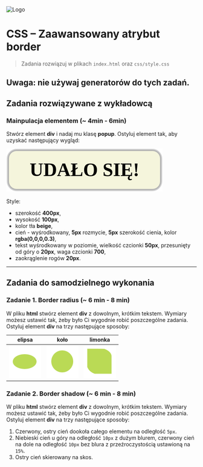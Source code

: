 <img alt="Logo" src="http://coderslab.pl/svg/logo-coderslab.svg" width="400">

# CSS &ndash; Zaawansowany atrybut border

> Zadania rozwiązuj w plikach ```index.html``` oraz ```css/style.css```

## **Uwaga: nie używaj generatorów do tych zadań.**

## Zadania rozwiązywane z wykładowcą

### Mainpulacja elementem (~ 4min - 6min)
Stwórz element __div__ i nadaj mu klasę __popup__. Ostyluj element tak, aby uzyskać następujący wygląd:

![popup](images/popup.png)

Style:

* szerokość __400px__,
* wysokość __100px__,
* kolor tła __beige__,
* cień - wyśrodkowany, __5px__ rozmycie, __5px__ szerokość cienia, kolor __rgba(0,0,0,0.3)__,
* tekst wyśrodkowany w poziomie, wielkość czcionki __50px__, przesunięty od góry o __20px__, waga czcionki __700__,
* zaokrąglenie rogów __20px__.

-------------------------------------------------------------------------------

## Zadania do samodzielnego wykonania

### Zadanie 1. Border radius (~ 6 min - 8 min)
W pliku **html** stwórz element **div** z dowolnym, krótkim tekstem. Wymiary możesz ustawić tak, żeby było Ci wygodnie robić poszczególne zadania. Ostyluj element **div** na trzy następujące sposoby:

|elipsa|koło|limonka|
|:--:|:--:|:--:|
|![elipsa](images/elipsa.png) |![kolo](images/kolo.png) |	![limonka](images/limonka.png)|


### Zadanie 2. Border shadow (~ 6 min - 8 min)
W pliku **html** stwórz element **div** z dowolnym, krótkim tekstem. Wymiary możesz ustawić tak, żeby było Ci wygodnie robić poszczególne zadania. Ostyluj element **div** na trzy następujące sposoby:
1. Czerwony, ostry cień dookoła całego elementu na odległość ```5px```.
2. Niebieski cień u góry na odległość ```10px``` z dużym blurem, czerwony cień na dole na odległość ```10px``` bez blura z przeźroczystością ustawioną na ```15%```.
3. Ostry cień skierowany na skos.
